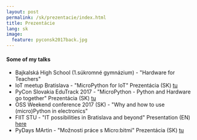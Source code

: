```yaml
---
layout: post
permalink: /sk/prezentacie/index.html
title: Prezentácie
lang: sk
image:
  feature: pyconsk2017back.jpg
---
```


#### Some of my talks

*   Bajkalská High School (1.súkromné gymnázium) - "Hardware for Teachers"
*   IoT meetup Bratislava - "MicroPython for IoT"
    Prezentácia (SK) [tu](https://marekmansell.sk/presentations/slides-micropython-iot.html)
*   PyCon Slovakia EduTrack 2017 - "MicroPython - Python and Hardware go together"
    Prezentácia (SK) [tu](https://marekmansell.sk/presentations/slides-micropython-python-a-hardver-patria-k-sebe.html)
*   OSS Weekend conference 2017 (SK) - "Why and how to use (micro)Python in electronics"
*   FIIT STU - "IT possibilities in Bratislava and beyond"
    Presentation (EN) [here](https://marekmansell.sk/presentations/slides-it-possibilities-in-ba-and-beyond.html)
*   PyDays MArtin - "Možnosti práce s Micro:bitmi"
    Prezentácia (SK) [tu](https://marekmansell.sk/presentations/slides-pydays-mt-2018.html)


